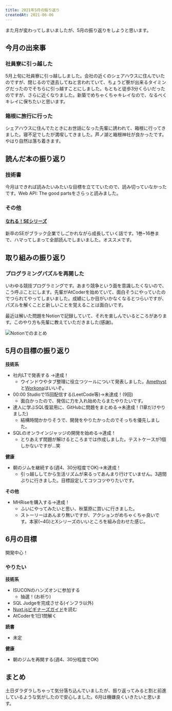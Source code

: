 ```yaml
---
title: 2021年5月の振り返り
createdAt: 2021-06-06
---
```


また月が変わってしまいましたが、5月の振り返りをしようと思います。

## 今月の出来事

### 社員寮に引っ越した

5月上旬に社員寮に引っ越ししました。会社の近くのシェアハウスに住んでいたのですが、閉じるので退去してねと言われていて、ちょうど寮が出来るタイミングだったのでそちらに引っ越すことにしました。もともと徒歩3分くらいだったのですが、さらに近くなりました。新築でめちゃくちゃキレイなので、なるべくキレイに保ちたいと思います。

### 箱根に旅行に行った

シェアハウスに住んでたときにお世話になった先輩に誘われて、箱根に行ってきました。寝不足でしたが満喫してきました。芦ノ湖と箱根神社が良かったです。やはり自然は落ち着きます。

## 読んだ本の振り返り

### 技術書

今月はできれば読みたいみたいな目標を立てていたので、読み切っていなかったです。Web API: The good partsをさらっと読みました。

### その他

#### [なれる！SEシリーズ](https://www.amazon.co.jp/dp/B009NNZJSS/ref=dp-kindle-redirect?_encoding=UTF8&btkr=1)

新卒のSEがブラック企業でしごかれながら成長していく話です。1巻~16巻まで、ハマってしまって全部読んでしまいました。オススメです。

## 取り組みの振り返り

### プログラミングパズルを再開した

いわゆる競技プログラミングです。あまり競争という面を意識したくないので、こう呼ぶことにします。先輩がAtCoderを始めていて、面白そうにやっていたのでつられてやってしまいました。成績にしか目がいかなくなるとつらいですが、パズルを解くことと新しいことを覚えることは面白いです。

最近は解いた問題をNotionで記録していて、それを楽しんでいるところがあります。このやり方も先輩に教えていただきました(感謝)。

![Notionでのまとめ](https://i.gyazo.com/f5e1e609f142d727cc055a66454bd05b.png)


## 5月の目標の振り返り

**技術系**
- 社内LTで発表する
→達成！
  - ウインドウやタブ整理に役立つツールについて発表しました。[Amethyst](https://github.com/ianyh/Amethyst#available-layouts)と[Workona](https://workona.com/)はいいぞ。
- 00:00 Studioで15回配信する(LeetCode等)→未達成！(9回)
  - 面白かったので、発信に力を入れ始めたらまたやりたいです。
- 達人に学ぶSQL復習用に、GitHubに問題をまとめる→未達成！(1章だけやりました)
  - 結構時間かかりそうで、開発をやりたかったのでそっちを優先しました。
- SQLのオンラインジャッジの開発を始める→達成！
  - とりあえず問題が解けるところまでは作成しました。テストケースが1個しかないですが...笑

**健康**
- 朝のジムを継続する(週4、30分程度でOK)→未達成！
  - 引っ越ししてから生活リズムが来るってあんまり行けていません。3週間ぶりに行きました。目標設定してコツコツやりたいです。

**その他**

- MHRiseを購入する→達成！
  - ふいにやってみたいと思い、秋葉原に買いに行きました。
  - ストーリーはあんまり無いですが、アクションがめちゃくちゃ良いです。本家(~4G)とXシリーズのいいところを組み合わせた感じ。

## 6月の目標
開発中心！

### やりたい

**技術系**
- ISUCONのハンズオンに参加する
  - 抽選！(お祈り)
- SQL Judgeを完成させる(インフラ以外)
- [Nuxt.jsビギナーズガイド](https://www.amazon.co.jp/Nuxt-js%E3%83%93%E3%82%AE%E3%83%8A%E3%83%BC%E3%82%BA%E3%82%AC%E3%82%A4%E3%83%89-%E8%8A%B1%E8%B0%B7%E6%8B%93%E7%A3%A8-ebook/dp/B07J5434JB)を読む
- AtCoderを1日1問解く

**読書**
- 未定

**健康**
- 朝のジムを再開する(週4、30分程度でOK)

## まとめ

土日ダラダラしちゃって気分落ち込んでいましたが、振り返ってみると割と前進しているような気がしたので安心しました。6月は機嫌良くいきたいと思います。